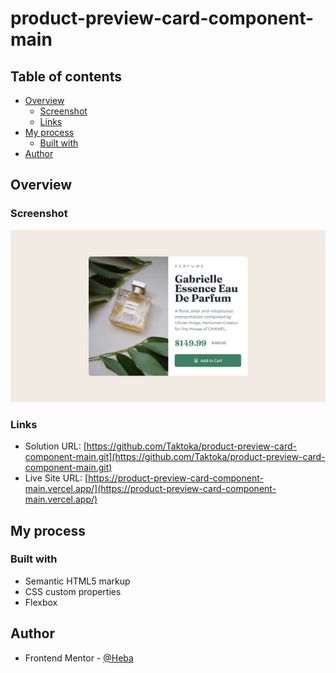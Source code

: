 # product-preview-card-component-main
## Table of contents

- [Overview](#overview)
  - [Screenshot](#screenshot)
  - [Links](#links)
- [My process](#my-process)
  - [Built with](#built-with)
- [Author](#author)

## Overview

### Screenshot

![](./design/Screenshot-desktop.png)

### Links

- Solution URL: [https://github.com/Taktoka/product-preview-card-component-main.git](https://github.com/Taktoka/product-preview-card-component-main.git)
- Live Site URL: [https://product-preview-card-component-main.vercel.app/](https://product-preview-card-component-main.vercel.app/)

## My process

### Built with

- Semantic HTML5 markup
- CSS custom properties
- Flexbox

## Author

- Frontend Mentor - [@Heba](https://www.frontendmentor.io/profile/Heba)
